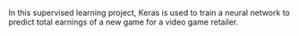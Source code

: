 
In this supervised learning project, Keras is used to train a neural network to predict total earnings of a new game for a video game retailer.
